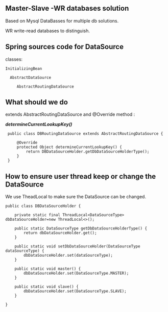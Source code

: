 
## Master-Slave -WR databases solution

Based on Mysql DataBasses for multiple db solutions.

WR write-read databases to distinguish.

## Spring sources code for DataSource

 classes:
 
    
    InitializingBean 
    
      AbstractDataSource
     
         AbstractRoutingDataSource
 
 
## What should we do
 
 extends AbstractRoutingDataSource and @Override method :
 
 **_determineCurrentLookupKey()_**
     
     public class DBRoutingDataSource extends AbstractRoutingDataSource {
     
         @Override
         protected Object determineCurrentLookupKey() {
             return DBDataSourceHolder.getDbDataSourceHolderType();
         }
     }
 
 
## How to ensure user thread keep or change the DataSource

We use TheadLocal to make sure the DataSource can be changed.

    
    public class DBDataSourceHolder {
    
        private static final ThreadLocal<DataSourceType> dbDataSourceHolder=new ThreadLocal<>();
    
        public static DataSourceType getDbDataSourceHolderType() {
            return dbDataSourceHolder.get();
        }
    
        public static void setDbDataSourceHolder(DataSourceType dataSourceType) {
            dbDataSourceHolder.set(dataSourceType);
        }
    
        public static void master() {
            dbDataSourceHolder.set(DataSourceType.MASTER);
        }
    
        public static void slave() {
            dbDataSourceHolder.set(DataSourceType.SLAVE);
        }
    
    }


 
 